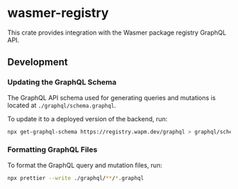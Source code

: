 # wasmer-registry

This crate provides integration with the Wasmer package registry GraphQL API.

## Development

### Updating the GraphQL Schema

The GraphQL API schema used for generating queries and mutations is located at
`./graphql/schema.graphql`.

To update it to a deployed version of the backend, run:

```bash
npx get-graphql-schema https://registry.wapm.dev/graphql > graphql/schema.graphql
```

### Formatting GraphQL Files

To format the GraphQL query and mutation files, run:

```bash
npx prettier --write ./graphql/**/*.graphql
```
